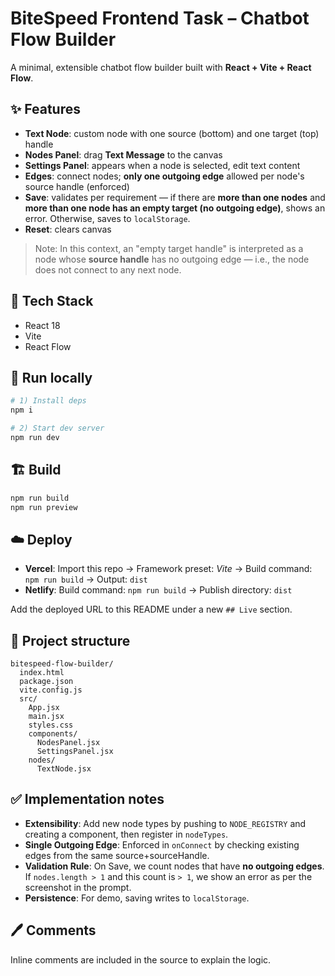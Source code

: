# BiteSpeed Frontend Task – Chatbot Flow Builder

A minimal, extensible chatbot flow builder built with **React + Vite + React Flow**.

## ✨ Features
- **Text Node**: custom node with one source (bottom) and one target (top) handle
- **Nodes Panel**: drag **Text Message** to the canvas
- **Settings Panel**: appears when a node is selected, edit text content
- **Edges**: connect nodes; **only one outgoing edge** allowed per node's source handle (enforced)
- **Save**: validates per requirement — if there are **more than one nodes** and **more than one node has an empty target (no outgoing edge)**, shows an error. Otherwise, saves to `localStorage`.
- **Reset**: clears canvas

> Note: In this context, an "empty target handle" is interpreted as a node whose **source handle** has no outgoing edge — i.e., the node does not connect to any next node.

## 🧱 Tech Stack
- React 18
- Vite
- React Flow

## 🚀 Run locally
```bash
# 1) Install deps
npm i

# 2) Start dev server
npm run dev
```

## 🏗 Build
```bash
npm run build
npm run preview
```

## ☁️ Deploy
- **Vercel**: Import this repo → Framework preset: *Vite* → Build command: `npm run build` → Output: `dist`
- **Netlify**: Build command: `npm run build` → Publish directory: `dist`

Add the deployed URL to this README under a new `## Live` section.

## 📁 Project structure
```
bitespeed-flow-builder/
  index.html
  package.json
  vite.config.js
  src/
    App.jsx
    main.jsx
    styles.css
    components/
      NodesPanel.jsx
      SettingsPanel.jsx
    nodes/
      TextNode.jsx
```

## ✅ Implementation notes
- **Extensibility**: Add new node types by pushing to `NODE_REGISTRY` and creating a component, then register in `nodeTypes`.
- **Single Outgoing Edge**: Enforced in `onConnect` by checking existing edges from the same source+sourceHandle.
- **Validation Rule**: On Save, we count nodes that have **no outgoing edges**. If `nodes.length > 1` and this count is `> 1`, we show an error as per the screenshot in the prompt.
- **Persistence**: For demo, saving writes to `localStorage`.

## 🖊️ Comments
Inline comments are included in the source to explain the logic.
